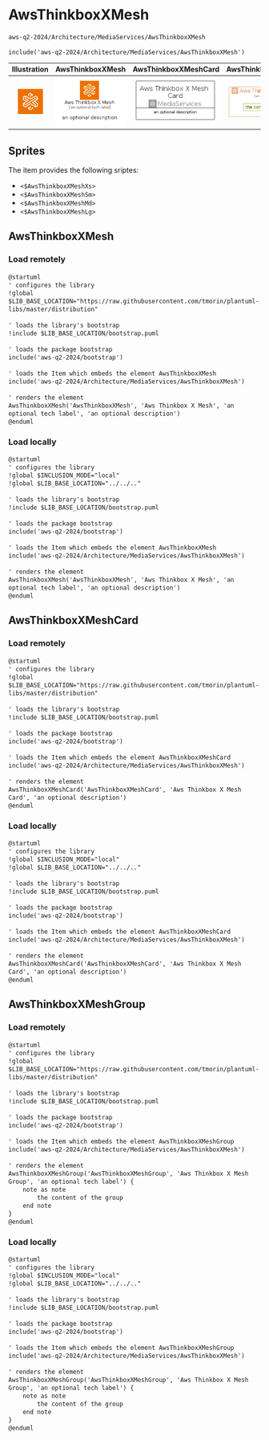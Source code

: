 # AwsThinkboxXMesh


```text
aws-q2-2024/Architecture/MediaServices/AwsThinkboxXMesh
```

```text
include('aws-q2-2024/Architecture/MediaServices/AwsThinkboxXMesh')
```



| Illustration | AwsThinkboxXMesh | AwsThinkboxXMeshCard | AwsThinkboxXMeshGroup |
| :---: | :---: | :---: | :---: |
| ![illustration for Illustration](../../../aws-q2-2024/Architecture/MediaServices/AwsThinkboxXMesh.png) | ![illustration for AwsThinkboxXMesh](../../../aws-q2-2024/Architecture/MediaServices/AwsThinkboxXMesh.Local.png) | ![illustration for AwsThinkboxXMeshCard](../../../aws-q2-2024/Architecture/MediaServices/AwsThinkboxXMeshCard.Local.png) | ![illustration for AwsThinkboxXMeshGroup](../../../aws-q2-2024/Architecture/MediaServices/AwsThinkboxXMeshGroup.Local.png) |



## Sprites
The item provides the following sriptes:

- `<$AwsThinkboxXMeshXs>`
- `<$AwsThinkboxXMeshSm>`
- `<$AwsThinkboxXMeshMd>`
- `<$AwsThinkboxXMeshLg>`





## AwsThinkboxXMesh

### Load remotely
```plantuml
@startuml
' configures the library
!global $LIB_BASE_LOCATION="https://raw.githubusercontent.com/tmorin/plantuml-libs/master/distribution"

' loads the library's bootstrap
!include $LIB_BASE_LOCATION/bootstrap.puml

' loads the package bootstrap
include('aws-q2-2024/bootstrap')

' loads the Item which embeds the element AwsThinkboxXMesh
include('aws-q2-2024/Architecture/MediaServices/AwsThinkboxXMesh')

' renders the element
AwsThinkboxXMesh('AwsThinkboxXMesh', 'Aws Thinkbox X Mesh', 'an optional tech label', 'an optional description')
@enduml
```

### Load locally
```plantuml
@startuml
' configures the library
!global $INCLUSION_MODE="local"
!global $LIB_BASE_LOCATION="../../.."

' loads the library's bootstrap
!include $LIB_BASE_LOCATION/bootstrap.puml

' loads the package bootstrap
include('aws-q2-2024/bootstrap')

' loads the Item which embeds the element AwsThinkboxXMesh
include('aws-q2-2024/Architecture/MediaServices/AwsThinkboxXMesh')

' renders the element
AwsThinkboxXMesh('AwsThinkboxXMesh', 'Aws Thinkbox X Mesh', 'an optional tech label', 'an optional description')
@enduml
```

## AwsThinkboxXMeshCard

### Load remotely
```plantuml
@startuml
' configures the library
!global $LIB_BASE_LOCATION="https://raw.githubusercontent.com/tmorin/plantuml-libs/master/distribution"

' loads the library's bootstrap
!include $LIB_BASE_LOCATION/bootstrap.puml

' loads the package bootstrap
include('aws-q2-2024/bootstrap')

' loads the Item which embeds the element AwsThinkboxXMeshCard
include('aws-q2-2024/Architecture/MediaServices/AwsThinkboxXMesh')

' renders the element
AwsThinkboxXMeshCard('AwsThinkboxXMeshCard', 'Aws Thinkbox X Mesh Card', 'an optional description')
@enduml
```

### Load locally
```plantuml
@startuml
' configures the library
!global $INCLUSION_MODE="local"
!global $LIB_BASE_LOCATION="../../.."

' loads the library's bootstrap
!include $LIB_BASE_LOCATION/bootstrap.puml

' loads the package bootstrap
include('aws-q2-2024/bootstrap')

' loads the Item which embeds the element AwsThinkboxXMeshCard
include('aws-q2-2024/Architecture/MediaServices/AwsThinkboxXMesh')

' renders the element
AwsThinkboxXMeshCard('AwsThinkboxXMeshCard', 'Aws Thinkbox X Mesh Card', 'an optional description')
@enduml
```

## AwsThinkboxXMeshGroup

### Load remotely
```plantuml
@startuml
' configures the library
!global $LIB_BASE_LOCATION="https://raw.githubusercontent.com/tmorin/plantuml-libs/master/distribution"

' loads the library's bootstrap
!include $LIB_BASE_LOCATION/bootstrap.puml

' loads the package bootstrap
include('aws-q2-2024/bootstrap')

' loads the Item which embeds the element AwsThinkboxXMeshGroup
include('aws-q2-2024/Architecture/MediaServices/AwsThinkboxXMesh')

' renders the element
AwsThinkboxXMeshGroup('AwsThinkboxXMeshGroup', 'Aws Thinkbox X Mesh Group', 'an optional tech label') {
    note as note
        the content of the group
    end note
}
@enduml
```

### Load locally
```plantuml
@startuml
' configures the library
!global $INCLUSION_MODE="local"
!global $LIB_BASE_LOCATION="../../.."

' loads the library's bootstrap
!include $LIB_BASE_LOCATION/bootstrap.puml

' loads the package bootstrap
include('aws-q2-2024/bootstrap')

' loads the Item which embeds the element AwsThinkboxXMeshGroup
include('aws-q2-2024/Architecture/MediaServices/AwsThinkboxXMesh')

' renders the element
AwsThinkboxXMeshGroup('AwsThinkboxXMeshGroup', 'Aws Thinkbox X Mesh Group', 'an optional tech label') {
    note as note
        the content of the group
    end note
}
@enduml
```

